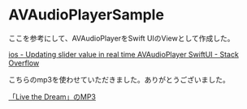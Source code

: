#  AVAudioPlayerSample


ここを参考にして、AVAudioPlayerをSwift UIのViewとして作成した。

[ios \- Updating slider value in real time AVAudioPlayer SwiftUI \- Stack Overflow](https://stackoverflow.com/questions/63324235/updating-slider-value-in-real-time-avaudioplayer-swiftui)

こちらのmp3を使わせていただきました。ありがとうございました。

[「Live the Dream」のMP3](https://music.futta.net/mp3.html)
